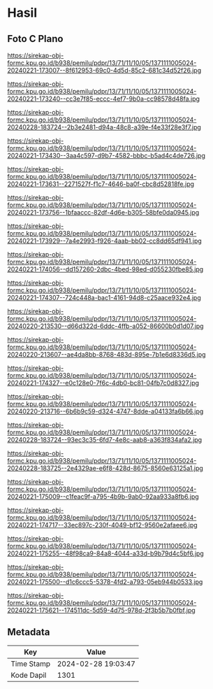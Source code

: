 # Hasil

## Foto C Plano

https://sirekap-obj-formc.kpu.go.id/b938/pemilu/pdpr/13/71/11/10/05/1371111005024-20240221-173007--8f612953-69c0-4d5d-85c2-681c34d52f26.jpg

https://sirekap-obj-formc.kpu.go.id/b938/pemilu/pdpr/13/71/11/10/05/1371111005024-20240221-173240--cc3e7f85-eccc-4ef7-9b0a-cc98578d48fa.jpg

https://sirekap-obj-formc.kpu.go.id/b938/pemilu/pdpr/13/71/11/10/05/1371111005024-20240228-183724--2b3e2481-d94a-48c8-a39e-f4e33f28e3f7.jpg

https://sirekap-obj-formc.kpu.go.id/b938/pemilu/pdpr/13/71/11/10/05/1371111005024-20240221-173430--3aa4c597-d9b7-4582-bbbc-b5ad4c4de726.jpg

https://sirekap-obj-formc.kpu.go.id/b938/pemilu/pdpr/13/71/11/10/05/1371111005024-20240221-173631--2271527f-f1c7-4646-ba0f-cbc8d52818fe.jpg

https://sirekap-obj-formc.kpu.go.id/b938/pemilu/pdpr/13/71/11/10/05/1371111005024-20240221-173756--1bfaaccc-82df-4d6e-b305-58bfe0da0945.jpg

https://sirekap-obj-formc.kpu.go.id/b938/pemilu/pdpr/13/71/11/10/05/1371111005024-20240221-173929--7a4e2993-f926-4aab-bb02-cc8dd65df941.jpg

https://sirekap-obj-formc.kpu.go.id/b938/pemilu/pdpr/13/71/11/10/05/1371111005024-20240221-174056--dd157260-2dbc-4bed-98ed-d055230fbe85.jpg

https://sirekap-obj-formc.kpu.go.id/b938/pemilu/pdpr/13/71/11/10/05/1371111005024-20240221-174307--724c448a-bac1-4161-94d8-c25aace932e4.jpg

https://sirekap-obj-formc.kpu.go.id/b938/pemilu/pdpr/13/71/11/10/05/1371111005024-20240220-213530--d66d322d-6ddc-4ffb-a052-86600b0d1d07.jpg

https://sirekap-obj-formc.kpu.go.id/b938/pemilu/pdpr/13/71/11/10/05/1371111005024-20240220-213607--ae4da8bb-8768-483d-895e-7b1e6d8336d5.jpg

https://sirekap-obj-formc.kpu.go.id/b938/pemilu/pdpr/13/71/11/10/05/1371111005024-20240221-174327--e0c128e0-7f6c-4db0-bc81-04fb7c0d8327.jpg

https://sirekap-obj-formc.kpu.go.id/b938/pemilu/pdpr/13/71/11/10/05/1371111005024-20240220-213716--6b6b9c59-d324-4747-8dde-a04133fa6b66.jpg

https://sirekap-obj-formc.kpu.go.id/b938/pemilu/pdpr/13/71/11/10/05/1371111005024-20240228-183724--93ec3c35-6fd7-4e8c-aab8-a363f834afa2.jpg

https://sirekap-obj-formc.kpu.go.id/b938/pemilu/pdpr/13/71/11/10/05/1371111005024-20240228-183725--2e4329ae-e6f8-428d-8675-8560e63125a1.jpg

https://sirekap-obj-formc.kpu.go.id/b938/pemilu/pdpr/13/71/11/10/05/1371111005024-20240221-175009--c1feac9f-a795-4b9b-9ab0-92aa933a8fb6.jpg

https://sirekap-obj-formc.kpu.go.id/b938/pemilu/pdpr/13/71/11/10/05/1371111005024-20240221-174717--33ec897c-230f-4049-bf12-9560e2afaee6.jpg

https://sirekap-obj-formc.kpu.go.id/b938/pemilu/pdpr/13/71/11/10/05/1371111005024-20240221-175255--48f98ca9-84a8-4044-a33d-b9b79d4c5bf6.jpg

https://sirekap-obj-formc.kpu.go.id/b938/pemilu/pdpr/13/71/11/10/05/1371111005024-20240221-175500--d1c6ccc5-5378-4fd2-a793-05eb944b0533.jpg

https://sirekap-obj-formc.kpu.go.id/b938/pemilu/pdpr/13/71/11/10/05/1371111005024-20240221-175621--174511dc-5d59-4d75-978d-2f3b5b7b0fbf.jpg


## Metadata

| Key        | Value               |
| ---------- | ------------------- |
| Time Stamp | 2024-02-28 19:03:47 |
| Kode Dapil | 1301                |



